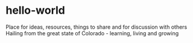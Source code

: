 # hello-world
Place for ideas, resources, things to share and for discussion with others
Hailing from the great state of Colorado - learning, living and growing
